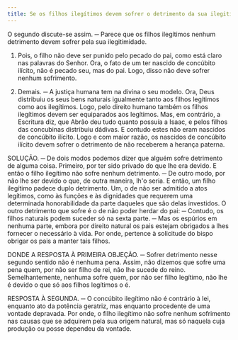 ```yaml
---
title: Se os filhos ilegítimos devem sofrer o detrimento da sua ilegitimidade
---
```


O segundo discute-se assim. ─ Parece que os filhos ilegítimos nenhum detrimento devem sofrer pela sua ilegitimidade.  

1. Pois, o filho não deve ser punido pelo pecado do pai, como está claro nas palavras do Senhor. Ora, o fato de um ter nascido de concúbito ilícito, não é pecado seu, mas do pai. Logo, disso não deve sofrer nenhum sofrimento.  

2. Demais. ─ A justiça humana tem na divina o seu modelo. Ora, Deus distribuiu os seus bens naturais igualmente tanto aos filhos legítimos como aos ilegítimos. Logo, pelo direito humano também os filhos ilegítimos devem ser equiparados aos legítimos.  Mas, em contrário, a Escritura diz, que Abrão deu tudo quanto possuía a Isaac, e pelos filhos das concubinas distribuiu dádivas. E contudo estes não eram nascidos de concúbito ilícito. Logo e com maior razão, os nascidos de concúbito ilícito devem sofrer o detrimento de não receberem a herança paterna.  

SOLUÇÃO. ─ De dois modos podemos dizer que alguém sofre detrimento de alguma coisa. Primeiro, por ter sido privado do que lhe era devido. E então o filho ilegítimo não sofre nenhum detrimento. ─ De outro modo, por não lhe ser devido o que, de outra maneira, lh'o seria. E então, um filho ilegítimo padece duplo detrimento. Um, o de não ser admitido a atos legítimos, como às funções e às dignidades que requerem uma determinada honorabilidade da parte daqueles que são delas investidos. O outro detrimento que sofre é o de não poder herdar do pai: ─ Contudo, os filhos naturais podem suceder só na sexta parte. ─ Mas os espúrios em nenhuma parte, embora por direito natural os pais estejam obrigados a lhes fornecer o necessário à vida. Por onde, pertence à solicitude do bispo obrigar os pais a manter tais filhos.  

DONDE A RESPOSTA À PRIMEIRA OBJEÇÃO. ─ Sofrer detrimento nesse segundo sentido não é nenhuma pena. Assim, não dizemos que sofre uma pena quem, por não ser filho de rei, não lhe sucede do reino. Semelhantemente, nenhuma sofre quem, por não ser filho legítimo, não lhe é devido o que só aos filhos legítimos o é.  

RESPOSTA À SEGUNDA. ─ O concúbito ilegítimo não é contrário à lei, enquanto ato da potência geratriz, mas enquanto procedente de uma vontade depravada. Por onde, o filho ilegítimo não sofre nenhum sofrimento nas causas que se adquirem pela sua origem natural, mas só naquela cuja produção ou posse dependeu da vontade.